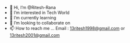 - 👋 Hi, I’m @Ritesh-Rana
- 👀 I’m interested in Tech World
- 🌱 I’m currently learning 
- 💞️ I’m looking to collaborate on 
- 📫 How to reach me ... Email : 13ritesh1998@gmail.com or 13ritesh2001@gmail.com

<!---
Ritesh-Rana/Ritesh-Rana is a ✨ special ✨ repository because its `README.md` (this file) appears on your GitHub profile.
You can click the Preview link to take a look at your changes.
--->
